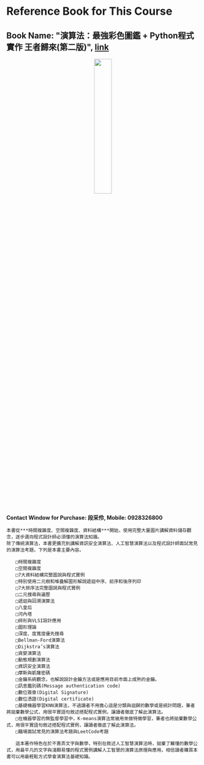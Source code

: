 # Reference Book for This Course

## Book Name: "演算法：最強彩色圖鑑 + Python程式實作 王者歸來(第二版)", [link](https://deepmind.com.tw/product/%e6%bc%94%e7%ae%97%e6%b3%95%ef%bc%9a%e6%9c%80%e5%bc%b7%e5%bd%a9%e8%89%b2%e5%9c%96%e9%91%91-python%e7%a8%8b%e5%bc%8f%e5%af%a6%e4%bd%9c-%e7%8e%8b%e8%80%85%e6%ad%b8%e4%be%86%e7%ac%ac%e4%ba%8c/)

<div align="center">
     <img 
      src="https://user-images.githubusercontent.com/89304181/147871191-7e50e60d-aef5-4c7f-9fe6-b5d27d4c5b60.png" 
      width="30%" height="30%">
    </div>

**Contact Window for Purchase: 段采伶, Mobile: 0928326800**

```
本書從***時間複雜度、空間複雜度、資料結構***開始，使用完整大量圖片講解資料儲存觀念，逐步邁向程式設計師必須懂的演算法知識。
除了傳統演算法，本書更擴充到講解資訊安全演算法、人工智慧演算法以及程式設計師面試常見的演算法考題，下列是本書主要內容。

　　□時間複雜度
　　□空間複雜度
　　□7大資料結構完整圖說與程式實例
　　□特別使用二元樹和堆疊解圖形解說遞迴中序、前序和後序列印
　　□7大排序法完整圖說與程式實例
　　□二元搜尋與遍歷
　　□遞迴與回溯演算法
　　□八皇后
　　□河內塔
　　□碎形與VLSI設計應用
　　□圖形理論
　　□深度、度寬度優先搜尋
　　□Bellman-Ford演算法
　　□Dijkstra’s演算法
　　□貪婪演算法
　　□動態規劃演算法
　　□資訊安全演算法
　　□摩斯與凱薩密碼
　　□金鑰系統觀念，也解說設計金鑰方法或是應用目前市面上成熟的金鑰。
　　□訊息鑑別碼(Message authentication code)
　　□數位簽章(Digital Signature)
　　□數位憑證(Digital certificate)
　　□基礎機器學習KNN演算法，不過讀者不用擔心這是分類與迴歸的數學或是統計問題，筆者將拋棄數學公式，用很平實語句敘述搭配程式實例，讓讀者徹底了解此演算法。
　　□在機器學習的無監督學習中，K-means演算法常被用來做特徵學習，筆者也將拋棄數學公式，用很平實語句敘述搭配程式實例，讓讀者徹底了解此演算法。
　　□職場面試常見的演算法考題與LeetCode考題

　　這本著作特色在於不賣弄文字與數學，特別在敘述人工智慧演算法時，拋棄了難懂的數學公式，用最平凡的文字與淺顯易懂的程式實例講解人工智慧的演算法原理與應用，相信讀者購買本書可以用最輕鬆方式學會演算法基礎知識。
  
  ```
